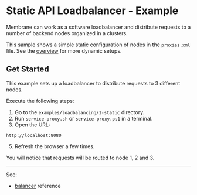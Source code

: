 # Static API Loadbalancer - Example

Membrane can work as a software loadbalancer and distribute requests to a number of backend nodes organized in a clusters.

This sample shows a simple static configuration of nodes in the `proxies.xml` file. See the [overview](..) for more dynamic setups.



## Get Started

This example sets up a loadbalancer to distribute requests to 3 different nodes. 

Execute the following steps:

1. Go to the `examples/loadbalancing/1-static` directory.
2. Run `service-proxy.sh` or `service-proxy.ps1` in a terminal.
3. Open the URL:

```
http://localhost:8080 
```

5. Refresh the browser a few times. 

You will notice that requests will be routed to node 1, 2 and 3.

---
See:
- [balancer](https://membrane-soa.org/api-gateway-doc/current/configuration/reference/balancer.htm) reference




